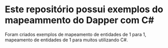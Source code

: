 # Este repositório possui exemplos do mapeammento do Dapper com C#

Foram criados exemplos de mapeamento de entidades de 1 para 1, mapeamento de entidades de 1 para muitos utilizando C#.

